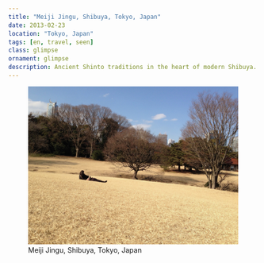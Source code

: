 ```yaml
---
title: "‎⁨Meiji Jingu⁩, ⁨Shibuya⁩, ⁨Tokyo⁩, ⁨Japan⁩"
date: 2013-02-23
location: "Tokyo, Japan"
tags: [en, travel, seen]
class: glimpse
ornament: glimpse
description: Ancient Shinto traditions in the heart of modern Shibuya.
---
```


<figure>
  <img src="/assets/img/2013-02-23-meiji-jingu-shibuya-tokyo-japan.jpeg" alt="‎⁨Meiji Jingu⁩, ⁨Shibuya⁩, ⁨Tokyo⁩, ⁨Japan⁩">
  <figcaption>‎⁨Meiji Jingu⁩, ⁨Shibuya⁩, ⁨Tokyo⁩, ⁨Japan⁩</figcaption>
</figure>
